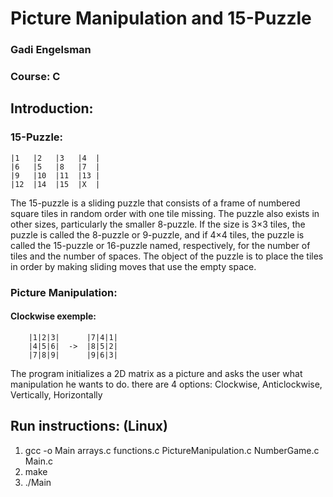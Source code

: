 # Picture Manipulation and 15-Puzzle
### Gadi Engelsman
### Course: C

## Introduction:
### 15-Puzzle:
	|1   |2   |3   |4  |
	|6   |5   |8   |7  |
	|9   |10  |11  |13 |
	|12  |14  |15  |X  |

The 15-puzzle is a sliding puzzle that consists of a frame of numbered square tiles in random order with one tile missing. 
The puzzle also exists in other sizes, particularly the smaller 8-puzzle. If the size is 3×3 tiles, the puzzle is called the 8-puzzle or 9-puzzle, 
and if 4×4 tiles, the puzzle is called the 15-puzzle or 16-puzzle named, respectively, for the number of tiles and the number of spaces. 
The object of the puzzle is to place the tiles in order by making sliding moves that use the empty space.

### Picture Manipulation:
#### Clockwise exemple:	
		|1|2|3|      |7|4|1|
		|4|5|6|  ->  |8|5|2|
		|7|8|9|      |9|6|3|
The program initializes a 2D matrix as a picture and asks the user what manipulation he wants to do.
there are 4 options: Clockwise, Anticlockwise, Vertically, Horizontally


## Run instructions: (Linux)
1) gcc -o Main arrays.c functions.c PictureManipulation.c NumberGame.c Main.c
2) make
3) ./Main

